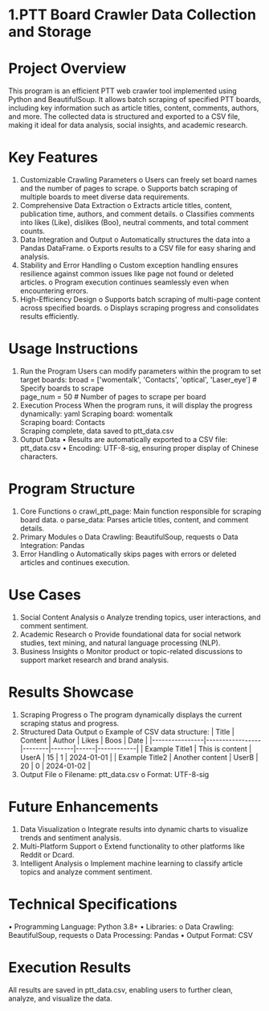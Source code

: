 # 1.PTT Board Crawler Data Collection and Storage
# Project Overview
This program is an efficient PTT web crawler tool implemented using Python and BeautifulSoup. It allows batch scraping of specified PTT boards, including key information such as article titles, content, comments, authors, and more. The collected data is structured and exported to a CSV file, making it ideal for data analysis, social insights, and academic research.
# Key Features
1.	Customizable Crawling Parameters
o	Users can freely set board names and the number of pages to scrape.
o	Supports batch scraping of multiple boards to meet diverse data requirements.
2.	Comprehensive Data Extraction
o	Extracts article titles, content, publication time, authors, and comment details.
o	Classifies comments into likes (Like), dislikes (Boo), neutral comments, and total comment counts.
3.	Data Integration and Output
o	Automatically structures the data into a Pandas DataFrame.
o	Exports results to a CSV file for easy sharing and analysis.
4.	Stability and Error Handling
o	Custom exception handling ensures resilience against common issues like page not found or deleted articles.
o	Program execution continues seamlessly even when encountering errors.
5.	High-Efficiency Design
o	Supports batch scraping of multi-page content across specified boards.
o	Displays scraping progress and consolidates results efficiently.
# Usage Instructions
1. Run the Program
Users can modify parameters within the program to set target boards:
broad = ['womentalk', 'Contacts', 'optical', 'Laser_eye']  # Specify boards to scrape  
page_num = 50  # Number of pages to scrape per board  
2. Execution Process
When the program runs, it will display the progress dynamically:
yaml
Scraping board: womentalk  
Scraping board: Contacts  
Scraping complete, data saved to ptt_data.csv  
3. Output Data
•	Results are automatically exported to a CSV file: ptt_data.csv
•	Encoding: UTF-8-sig, ensuring proper display of Chinese characters.
# Program Structure
1.	Core Functions
o	crawl_ptt_page: Main function responsible for scraping board data.
o	parse_data: Parses article titles, content, and comment details.
2.	Primary Modules
o	Data Crawling: BeautifulSoup, requests
o	Data Integration: Pandas
3.	Error Handling
o	Automatically skips pages with errors or deleted articles and continues execution.
# Use Cases
1.	Social Content Analysis
o	Analyze trending topics, user interactions, and comment sentiment.
2.	Academic Research
o	Provide foundational data for social network studies, text mining, and natural language processing (NLP).
3.	Business Insights
o	Monitor product or topic-related discussions to support market research and brand analysis.
# Results Showcase
1.	Scraping Progress
o	The program dynamically displays the current scraping status and progress.
2.	Structured Data Output
o	Example of CSV data structure:
| Title | Content | Author | Likes | Boos | Date |
|----------------|-----------------|--------|-------|------|------------|
| Example Title1 | This is content | UserA | 15 | 1 | 2024-01-01 |
| Example Title2 | Another content | UserB | 20 | 0 | 2024-01-02 |
3.	Output File
o	Filename: ptt_data.csv
o	Format: UTF-8-sig
# Future Enhancements
1.	Data Visualization
o	Integrate results into dynamic charts to visualize trends and sentiment analysis.
2.	Multi-Platform Support
o	Extend functionality to other platforms like Reddit or Dcard.
3.	Intelligent Analysis
o	Implement machine learning to classify article topics and analyze comment sentiment.
# Technical Specifications
•	Programming Language: Python 3.8+
•	Libraries:
o	Data Crawling: BeautifulSoup, requests
o	Data Processing: Pandas
•	Output Format: CSV
# Execution Results
All results are saved in ptt_data.csv, enabling users to further clean, analyze, and visualize the data.
